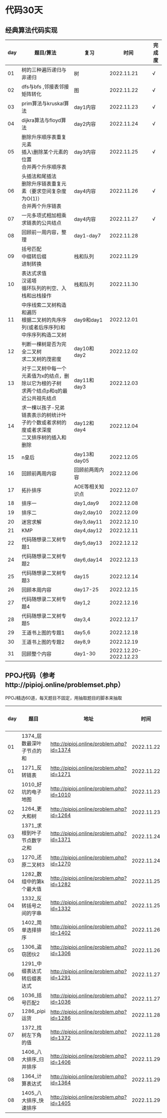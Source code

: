 # 代码30天

## 经典算法代码实现

| day | 题目/算法                                                                                     | 复习            | 时间                  | 完成度 |
| --- | --------------------------------------------------------------------------------------------- | --------------- | --------------------- | ------ |
| 01  | 树的三种遍历递归与非递归                                                                      | 树              | 2022.11.21            | √     |
| 02  | dfs与bfs ,邻接表邻接矩阵转化                                                                  | 图              | 2022.11.22            | √     |
| 03  | prim算法与kruskal算法                                                                         | day1内容        | 2022.11.23            | √     |
| 04  | dijkra算法与floyd算法                                                                         | day2内容        | 2022.11.24            | √     |
| 05  | 删除升序顺序表重复元素<br />插入\删除某个元素的位置<br />合并两个升序顺序表                   | day3内容        | 2022.11.25            | √     |
| 06  | 头插法和尾插法<br />删除升序链表重复元素（要求空间复杂度为O(1)）<br />合并两个升序链表        | day4内容        | 2022.11.26            | √     |
| 07  | 一元多项式相加相乘<br />求链表的公共结点                                                      | day4内容        | 2022.11.27            | √     |
| 08  | 回顾前一周内容，整理                                                                          | day1-day7       | 2022.11.28            |        |
| 09  | 括号匹配<br />中缀转后缀<br />进制转换                                                        | 栈和队列        | 2022.11.29            |        |
| 10  | 表达式求值<br />汉诺塔<br />循环队列的判空、入栈和出栈操作                                    | 栈和队列        | 2022.11.30            |        |
| 11  | 中序线索二叉树构造和遍历<br />根据二叉树的先序序列(或者后序序列)和中序序列构造二叉树          | day9和day1      | 2022.12.01            |        |
| 12  | 判断一棵树是否为完全二叉树<br />求二叉树的茂密度                                              | day10和day2     | 2022.12.02            |        |
| 13  | 对于二叉树中每一个元素值为x的结点，删除以它为根的子树<br />求两个结点p和q的最近公共祖先结点   | day11和day3     | 2022.12.03            |        |
| 14  | 求一棵以孩子-兄弟链表表示的树统计叶子的个数或者求树的度或者求深度<br />二叉排序树的插入和删除 | day12和day4     | 2022.12.04            |        |
| 15  | n皇后                                                                                         | day13和day05    | 2022.12.05            |        |
| 16  | 回顾前两周内容                                                                                | 回顾前两周内容  | 2022.12.06            |        |
| 17  | 拓扑排序                                                                                      | AOE等相关知识点 | 2022.12.07            |        |
| 18  | 排序一                                                                                        | day1,day9       | 2022.12.08            |        |
| 19  | 排序二                                                                                        | day2,day10      | 2022.12.09            |        |
| 20  | 迷宫求解                                                                                      | day3,day11      | 2022.12.10            |        |
| 21  | KMP                                                                                           | day4,day12      | 2022.12.11            |        |
| 22  | 代码随想录二叉树专题1                                                                         | day5,day13      | 2022.12.12            |        |
| 24  | 代码随想录二叉树专题2                                                                         | day6,day14      | 2022.12.13            |        |
| 25  | 代码随想录二叉树专题3                                                                         | day15           | 2022.12.14            |        |
| 26  | 回顾本周内容                                                                                  | day17-25        | 2022.12.15            |        |
| 27  | 代码随想录二叉树专题4                                                                         | day1,2          | 2022.12.16            |        |
| 28  | 代码随想录二叉树专题5                                                                         | day3,4          | 2022.12.17            |        |
| 29  | 王道书上图的专题1                                                                             | day5,6          | 2022.12.18            |        |
| 30  | 王道书上图的专题2                                                                             | day8,9          | 2022.12.19            |        |
| 31  | 回顾整个内容                                                                                  | day1-30         | 2022.12.20-2022.12.23 |        |

## PPOJ代码（参考http://pipioj.online/problemset.php）

PPOJ精选60道，每天题目不固定，用抽取题目的脚本来抽取

| day | 题目                        | 地址                                     | 时间       | 完成度 |
| --- | --------------------------- | ---------------------------------------- | ---------- | ------ |
| 01  | 1374_层数最深叶子节点的和   | http://pipioj.online/problem.php?id=1374 | 2022.11.22 | √     |
| 01  | 1271_反转链表               | http://pipioj.online/problem.php?id=1271 | 2022.11.22 | √     |
| 02  | 1010_好坑的电子地图         | http://pipioj.online/problem.php?id=1010 | 2022.11.23 | √     |
| 02  | 1264_更大和树               | http://pipioj.online/problem.php?id=1264 | 2022.11.23 | √     |
| 03  | 1371_求根到叶子节点数字之和 | http://pipioj.online/problem.php?id=1371 | 2022.11.24 |        |
| 03  | 1270_还原二叉树3            | http://pipioj.online/problem.php?id=1270 | 2022.11.24 |        |
| 04  | 1282_数组中的第k个最大值    | http://pipioj.online/problem.php?id=1282 | 2022.11.25 |        |
| 04  | 1332_反转括号之间的字串     | http://pipioj.online/problem.php?id=1332 | 2022.11.25 |        |
| 05  | 1402_简单选择排序           | http://pipioj.online/problem.php?id=1402 | 2022.11.26 |        |
| 05  | 1306_盗窃团伙2              | http://pipioj.online/problem.php?id=1306 | 2022.11.26 |        |
| 06  | 1291_中缀表达式转后缀表达式 | http://pipioj.online/problem.php?id=1291 | 2022.11.27 |        |
| 06  | 1036_括号匹配2              | http://pipioj.online/problem.php?id=1036 | 2022.11.27 |        |
| 07  | 1286_pipi运货               | http://pipioj.online/problem.php?id=1286 | 2022.11.28 |        |
| 07  | 1372_找树左下角的值         | http://pipioj.online/problem.php?id=1372 | 2022.11.28 |        |
| 08  | 1406_八大排序_归并排序      | http://pipioj.online/problem.php?id=1406 | 2022.11.29 |        |
| 08  | 1364_计算表达式             | http://pipioj.online/problem.php?id=1364 | 2022.11.29 |        |
| 08  | 1405_八大排序_快速排序      | http://pipioj.online/problem.php?id=1405 | 2022.11.29 |        |
